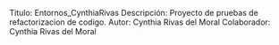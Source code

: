 Titulo: Entornos_CynthiaRivas
Descripción: Proyecto de pruebas de refactorizacion de codigo.
Autor: Cynthia Rivas del Moral
Colaborador: Cynthia Rivas del Moral